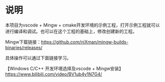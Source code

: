 # 说明

本项目为vscode + Mingw + cmake开发环境的示例工程，打开示例工程就可以进行编译和调试。也可以在这个工程的基础上，修改创建新的工程。

Mingw下载链接：https://github.com/niXman/mingw-builds-binaries/releases/

具体操作可以通过下面链接学习。

【Windows C/C++ 开发环境选择及vscode + Mingw安装】 https://www.bilibili.com/video/BV1ub4y1N7G4/


